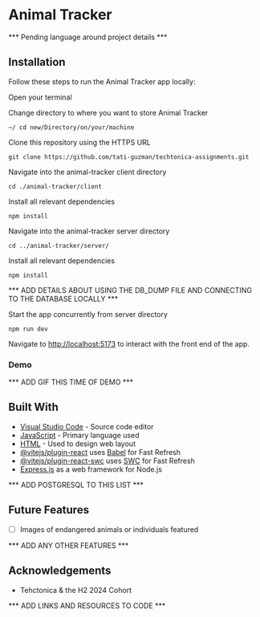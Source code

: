 # Animal Tracker

*** Pending language around project details ***

## Installation

Follow these steps to run the Animal Tracker app locally:

Open your terminal

Change directory to where you want to store Animal Tracker

```
~/ cd new/Directory/on/your/machine
```

Clone this repository using the HTTPS URL

```
git clone https://github.com/tati-guzman/techtonica-assignments.git
```

Navigate into the animal-tracker client directory

```
cd ./animal-tracker/client
```

Install all relevant dependencies

```
npm install
```

Navigate into the animal-tracker server directory

```
cd ../animal-tracker/server/
```

Install all relevant dependencies

```
npm install
```

*** ADD DETAILS ABOUT USING THE DB_DUMP FILE AND CONNECTING TO THE DATABASE LOCALLY ***

Start the app concurrently from server directory

```
npm run dev
```

Navigate to [http://localhost:5173](http://localhost:5173) to interact with the front end of the app.

### Demo

*** ADD GIF THIS TIME OF DEMO ***

## Built With

* [Visual Studio Code](https://code.visualstudio.com/) - Source code editor
* [JavaScript](https://www.javascript.com/) - Primary language used
* [HTML](https://html.com/) - Used to design web layout
* [@vitejs/plugin-react](https://github.com/vitejs/vite-plugin-react/blob/main/packages/plugin-react/README.md) uses [Babel](https://babeljs.io/) for Fast Refresh
* [@vitejs/plugin-react-swc](https://github.com/vitejs/vite-plugin-react-swc) uses [SWC](https://swc.rs/) for Fast Refresh
* [Express.js](https://expressjs.com/) as a web framework for Node.js

*** ADD POSTGRESQL TO THIS LIST ***

## Future Features

- [ ] Images of endangered animals or individuals featured

*** ADD ANY OTHER FEATURES ***

## Acknowledgements

* Tehctonica & the H2 2024 Cohort

*** ADD LINKS AND RESOURCES TO CODE ***